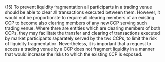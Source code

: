 (15) To prevent liquidity fragmentation all participants in a trading venue should be able to clear all transactions executed between them. However, it would not be proportionate to require all clearing members of an existing CCP to become also clearing members of any new CCP serving such trading venue. Where there are entities which are clearing members of both CCPs, they may facilitate the transfer and clearing of transactions executed by market participants separately served by the two CCPs, to limit the risk of liquidity fragmentation. Nevertheless, it is important that a request to access a trading venue by a CCP does not fragment liquidity in a manner that would increase the risks to which the existing CCP is exposed.